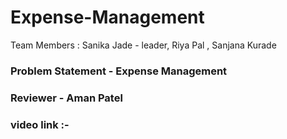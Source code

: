 # Expense-Management
Team Members :
Sanika Jade - leader,
Riya Pal ,
Sanjana Kurade

### Problem Statement - Expense Management
### Reviewer -  Aman Patel 
### video link :-
